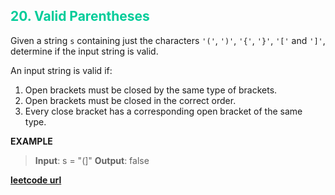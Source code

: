 <h2 style="color:#0C9;">20. Valid Parentheses</h2>

Given a string `s` containing just the characters `'('`, `')'`, `'{'`, `'}'`, `'['` and `']'`, determine if the input string is valid.

An input string is valid if:

1.  Open brackets must be closed by the same type of brackets.
2.  Open brackets must be closed in the correct order.
3.  Every close bracket has a corresponding open bracket of the same type.

**EXAMPLE**
>**Input**: s = "(]"
**Output**: false

**[leetcode url](https://leetcode.com/problems/valid-parentheses/description)**